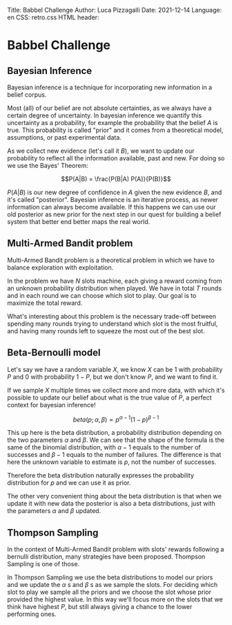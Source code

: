 Title:        Babbel Challenge
Author:       Luca Pizzagalli
Date:         2021-12-14
Language:     en
CSS:          retro.css
HTML header:  <script src="https://polyfill.io/v3/polyfill.min.js?features=es6"></script>
              <script id="MathJax-script" async src="https://cdn.jsdelivr.net/npm/mathjax@3/es5/tex-mml-chtml.js"></script>

# Babbel Challenge

## Bayesian Inference

Bayesian inference is a technique for incorporating new information in a belief corpus.

Most (all) of our belief are not absolute certainties, as we always have a certain degree of uncertainty. In bayesian inference we quantify this uncertainty as a probability, for example the probability that the belief $A$ is true. This probability is called "prior" and it comes from a theoretical model, assumptions, or past experimental data.

As we collect new evidence (let's call it $B$), we want to update our probability to reflect all the information available, past and new.
For doing so we use the Bayes' Theorem:

$$P(A|B) = \frac{P(B|A) P(A)}{P(B)}$$

$P(A|B)$ is our new degree of confidence in $A$ given the new evidence $B$, and it's called "posterior".
Bayesian inference is an iterative process, as newer information can always become available. If this happens we can use our old posterior as new prior for the next step in our quest for building a belief system that better end better maps the real world.

## Multi-Armed Bandit problem

Multi-Armed Bandit problem is a theoretical problem in which we have to balance exploration with exploitation.

In the problem we have $N$ slots machine, each giving a reward coming from an unknown probability distribution when played.
We have in total $T$ rounds and in each round we can choose which slot to play. Our goal is to maximize the total reward.

What's interesting about this problem is the necessary trade-off between spending many rounds trying to understand which slot is the most fruitful, and having many rounds left to squeeze the most out of the best slot.

## Beta-Bernoulli model

Let's say we have a random variable $X$, we know $X$ can be $1$ with probability $P$ and $0$ with probability $1-P$, but we don't know $P$, and we want to find it.

If we sample $X$ multiple times we collect more and more data, with which it's possible to update our belief about what is the true value of $P$, a perfect context for bayesian inference!

$$beta(p;\alpha,\beta) \propto p^{\alpha-1} (1-p)^{\beta-1}$$

This up here is the beta distribution, a probability distribution depending on the two parameters $\alpha$ and $\beta$.
We can see that the shape of the formula is the same of the binomial distribution, with $\alpha-1$ equals to the number of successes and $\beta -1$ equals to the number of failures. The difference is that here the unknown variable to estimate is $p$, not the number of successes.

Therefore the beta distribution naturally expresses the probability distribution for $p$ and we can use it as prior.

The other very convenient thing about the beta distribution is that when we update it with new data the posterior is also a beta distributions, just with the parameters $\alpha$ and $\beta$ updated.


## Thompson Sampling

In the context of Multi-Armed Bandit problem with slots' rewards following a bernulli distribution, many strategies have been proposed. Thompson Sampling is one of those.

In Thompson Sampling we use the beta distributions to model our priors and we update the $\alpha$ s and $\beta$ s as we sample the slots.
For deciding which slot to play we sample all the priors and we choose the slot whose prior provided the highest value. In this way we'll focus more on the slots that we think have highest $P$, but still always giving a chance to the lower performing ones.
